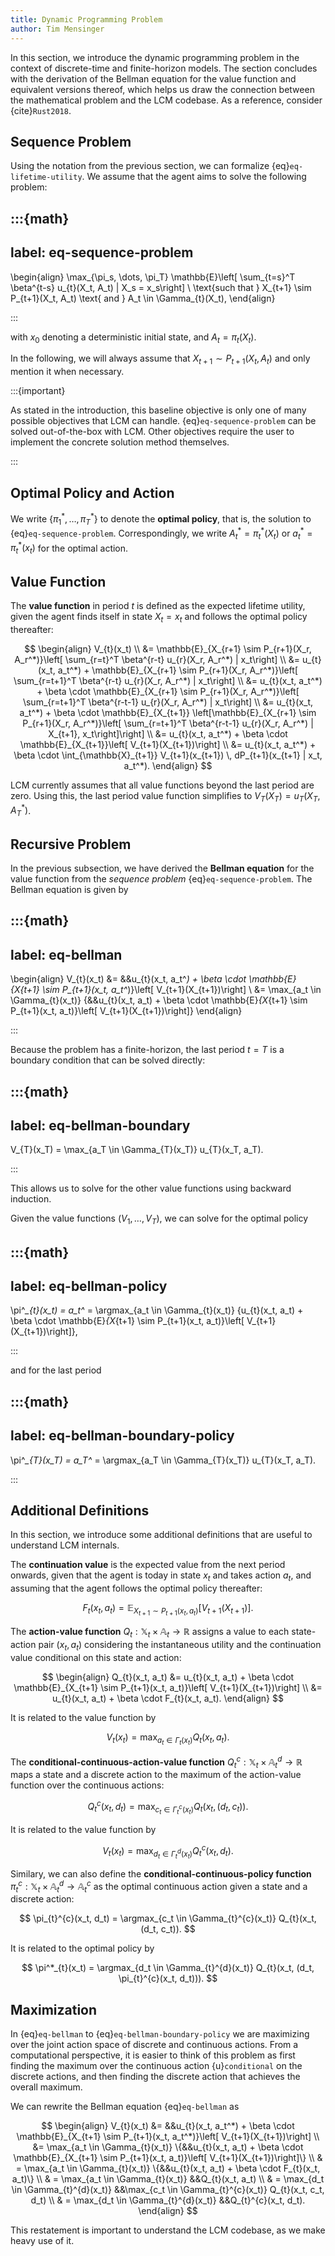 ```yaml
---
title: Dynamic Programming Problem
author: Tim Mensinger
---
```


In this section, we introduce the dynamic programming problem in the context of
discrete-time and finite-horizon models. The section concludes with the derivation of
the Bellman equation for the value function and equivalent versions thereof, which helps
us draw the connection between the mathematical problem and the LCM codebase. As a
reference, consider {cite}`Rust2018`.

## Sequence Problem

Using the notation from the previous section, we can formalize
{eq}`eq-lifetime-utility`. We assume that the agent aims to solve the following problem:

:::{math}
---
label: eq-sequence-problem
---

\begin{align}
\max_{\pi_s, \dots, \pi_T} \mathbb{E}\left[ \sum_{t=s}^T \beta^{t-s} u_{t}(X_t, A_t) | X_s = x_s\right] \\
\text{such that } X_{t+1} \sim P_{t+1}(X_t, A_t) \text{ and } A_t \in \Gamma_{t}(X_t),
\end{align}

:::

with $x_0$ denoting a deterministic initial state, and $A_t = \pi_{t}(X_t)$.

In the following, we will always assume that $X_{t+1} \sim P_{t+1}(X_t, A_t)$ and only
mention it when necessary.

:::{important}

As stated in the introduction, this baseline objective is only one of
many possible objectives that LCM can handle. {eq}`eq-sequence-problem` can be solved
out-of-the-box with LCM. Other objectives require the user to implement the concrete
solution method themselves.

:::

## Optimal Policy and Action

We write $\{\pi^*_{1}, \dots, \pi^*_{T}\}$ to denote the **optimal policy**, that is,
the solution to {eq}`eq-sequence-problem`. Correspondingly, we write
$A^*_t = \pi^*_{t}(X_t)$ or $a^*_t = \pi^*_{t}(x_t)$ for the optimal action.

## Value Function

The **value function** in period $t$ is defined as the expected lifetime utility, given
the agent finds itself in state $X_t = x_t$ and follows the optimal policy thereafter:

$$
\begin{align}
V_{t}(x_t) \\
&= \mathbb{E}_{X_{r+1} \sim P_{r+1}(X_r, A_r^*)}\left[ \sum_{r=t}^T \beta^{r-t} u_{r}(X_r, A_r^*) | x_t\right] \\
&= u_{t}(x_t, a_t^*) + \mathbb{E}_{X_{r+1} \sim P_{r+1}(X_r, A_r^*)}\left[ \sum_{r=t+1}^T \beta^{r-t} u_{r}(X_r, A_r^*)  | x_t\right] \\
&= u_{t}(x_t, a_t^*) + \beta \cdot \mathbb{E}_{X_{r+1} \sim P_{r+1}(X_r, A_r^*)}\left[ \sum_{r=t+1}^T \beta^{r-t-1} u_{r}(X_r, A_r^*)  | x_t\right] \\
&= u_{t}(x_t, a_t^*) + \beta \cdot \mathbb{E}_{X_{t+1}} \left[\mathbb{E}_{X_{r+1} \sim P_{r+1}(X_r, A_r^*)}\left[ \sum_{r=t+1}^T \beta^{r-t-1} u_{r}(X_r, A_r^*)  | X_{t+1}, x_t\right]\right] \\
&= u_{t}(x_t, a_t^*) + \beta \cdot \mathbb{E}_{X_{t+1}}\left[ V_{t+1}(X_{t+1})\right] \\
&= u_{t}(x_t, a_t^*) + \beta \cdot \int_{\mathbb{X}_{t+1}} V_{t+1}(x_{t+1}) \, dP_{t+1}(x_{t+1} | x_t, a_t^*).
\end{align}
$$

LCM currently assumes that all value functions beyond the last period are zero. Using
this, the last period value function simplifies to $V_{T}(X_T) = u_{T}(X_T, A_T^*)$.

## Recursive Problem

In the previous subsection, we have derived the **Bellman equation** for the value
function from the *sequence problem* {eq}`eq-sequence-problem`. The Bellman equation is
given by

:::{math}
---
label: eq-bellman
---

\begin{align}
V_{t}(x_t)
&= &&u_{t}(x_t, a_t^*) + \beta \cdot \mathbb{E}_{X_{t+1} \sim P_{t+1}(x_t, a_t^*)}\left[ V_{t+1}(X_{t+1})\right] \\
&= \max_{a_t \in \Gamma_{t}(x_t)} \{&&u_{t}(x_t, a_t) + \beta \cdot \mathbb{E}_{X_{t+1} \sim P_{t+1}(x_t, a_t)}\left[ V_{t+1}(X_{t+1})\right]\}
\end{align}

:::

Because the problem has a finite-horizon, the last period $t=T$ is a boundary condition
that can be solved directly:

:::{math}
---
label: eq-bellman-boundary
---

V_{T}(x_T) = \max_{a_T \in \Gamma_{T}(x_T)} u_{T}(x_T, a_T).

:::

This allows us to solve for the other value functions using backward induction.

Given the value functions $(V_1, \dots, V_T)$, we can solve for the optimal policy

:::{math}
---
label: eq-bellman-policy
---

\pi^*_{t}(x_t)
    = a_t^*
    = \argmax_{a_t \in \Gamma_{t}(x_t)} \{u_{t}(x_t, a_t) + \beta \cdot \mathbb{E}_{X_{t+1} \sim P_{t+1}(x_t, a_t)}\left[ V_{t+1}(X_{t+1})\right]\},

:::

and for the last period

:::{math}
---
label: eq-bellman-boundary-policy
---

\pi^*_{T}(x_T) = a_T^* = \argmax_{a_T \in \Gamma_{T}(x_T)} u_{T}(x_T, a_T).

:::

## Additional Definitions

In this section, we introduce some additional definitions that are useful to understand
LCM internals.

The **continuation value** is the expected value from the next period onwards, given
that the agent is today in state $x_t$ and takes action $a_t$, and assuming that the
agent follows the optimal policy thereafter:

$$
F_{t}(x_t, a_t)
    = \mathbb{E}_{X_{t+1} \sim P_{t+1}(x_t, a_t)}\left[ V_{t+1}(X_{t+1})\right].
$$

The **action-value function** $Q_t : \mathbb{X}_t \times \mathbb{A}_t \to \mathbb{R}$
assigns a value to each state-action pair $(x_t, a_t)$ considering the instantaneous
utility and the continuation value conditional on this state and action:

$$
\begin{align}
Q_{t}(x_t, a_t)
    &= u_{t}(x_t, a_t) + \beta \cdot \mathbb{E}_{X_{t+1} \sim P_{t+1}(x_t, a_t)}\left[ V_{t+1}(X_{t+1})\right] \\
    &= u_{t}(x_t, a_t) + \beta \cdot F_{t}(x_t, a_t).
\end{align}
$$

It is related to the value function by

$$V_{t}(x_t) = \max_{a_t \in \Gamma_{t}(x_t)} Q_{t}(x_t, a_t).$$

The **conditional-continuous-action-value function**
$Q_{t}^{c}: \mathbb{X}_t \times \mathbb{A}_t^{d} \to \mathbb{R}$ maps a state and a
discrete action to the maximum of the action-value function over the continuous actions:

$$Q_{t}^{c}(x_t, d_t) = \max_{c_t \in \Gamma_{t}^{c}(x_t)} Q_{t}(x_t, (d_t, c_t)).$$

It is related to the value function by

$$V_{t}(x_t) = \max_{d_t \in \Gamma_{t}^{d}(x_t)} Q_{t}^{c}(x_t, d_t).$$

Similary, we can also define the **conditional-continuous-policy function**
$\pi_{t}^{c}: \mathbb{X}_t \times \mathbb{A}_t^{d} \to \mathbb{A}_t^{c}$ as the optimal
continuous action given a state and a discrete action:

$$
\pi_{t}^{c}(x_t, d_t) = \argmax_{c_t \in \Gamma_{t}^{c}(x_t)} Q_{t}(x_t, (d_t, c_t)).
$$

It is related to the optimal policy by

$$
\pi^*_{t}(x_t)
    = \argmax_{d_t \in \Gamma_{t}^{d}(x_t)} Q_{t}(x_t, (d_t, \pi_{t}^{c}(x_t, d_t))).
$$

## Maximization

In {eq}`eq-bellman` to {eq}`eq-bellman-boundary-policy` we are maximizing over the joint
action space of discrete and continuous actions. From a computational perspective, it is
easier to think of this problem as first finding the maximum over the continuous action
{u}`conditional` on the discrete actions, and then finding the discrete action that
achieves the overall maximum.

We can rewrite the Bellman equation {eq}`eq-bellman` as

$$
\begin{align}
V_{t}(x_t)
&= &&u_{t}(x_t, a_t^*) + \beta \cdot \mathbb{E}_{X_{t+1} \sim P_{t+1}(x_t, a_t^*)}\left[ V_{t+1}(X_{t+1})\right] \\
&= \max_{a_t \in \Gamma_{t}(x_t)} \{&&u_{t}(x_t, a_t) + \beta \cdot \mathbb{E}_{X_{t+1} \sim P_{t+1}(x_t, a_t)}\left[ V_{t+1}(X_{t+1})\right]\} \\
& = \max_{a_t \in \Gamma_{t}(x_t)} \{&&u_{t}(x_t, a_t) + \beta \cdot F_{t}(x_t, a_t)\} \\
& = \max_{a_t \in \Gamma_{t}(x_t)} &&Q_{t}(x_t, a_t) \\
& = \max_{d_t \in \Gamma_{t}^{d}(x_t)} &&\max_{c_t \in \Gamma_{t}^{c}(x_t)} Q_{t}(x_t, c_t, d_t) \\
& = \max_{d_t \in \Gamma_{t}^{d}(x_t)} &&Q_{t}^{c}(x_t, d_t).
\end{align}
$$

This restatement is important to understand the LCM codebase, as we make heavy use of
it.
